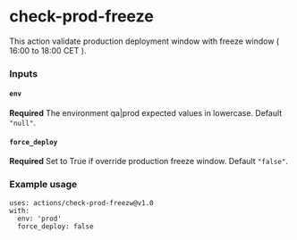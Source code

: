 # check-prod-freeze

This action validate production deployment window with freeze window ( 16:00 to 18:00 CET ).

### Inputs

#### `env`

**Required** The environment qa|prod expected values in lowercase. Default `"null"`.

#### `force_deploy`

**Required** Set to True if override production freeze window. Default `"false"`.


### Example usage
```
uses: actions/check-prod-freezw@v1.0
with:
  env: 'prod'
  force_deploy: false
```
